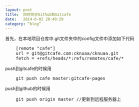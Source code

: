 ```yaml
---
layout: post
title:  同时同步Github和Gitcafe
date:   2014-6-02 20:40:29
category: “blog”
---
```


<span id="tagline">
首先，在本地项目仓库中.git文件夹中的config文件中添加如下代码
</span>

<pre>
    [remote "cafe"]
    url = git@gitcafe.com:cknuaa/cknuaa.git
    fetch = +refs/heads/*:refs/remotes/cafe/*
</pre>


push到gitcafe的时候用

<pre>
    git push cafe master:gitcafe-pages
</pre>


push到github的时候用

<pre>
    git push origin master //更新到远程服务器上
</pre>
